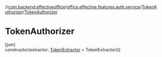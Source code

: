 //[com.backend.effectiveoffice](../../../index.md)/[office.effective.features.auth.service](../index.md)/[TokenAuthorizer](index.md)/[TokenAuthorizer](-token-authorizer.md)

# TokenAuthorizer

[jvm]\
constructor(extractor: [TokenExtractor](../-token-extractor/index.md) = TokenExtractor())
